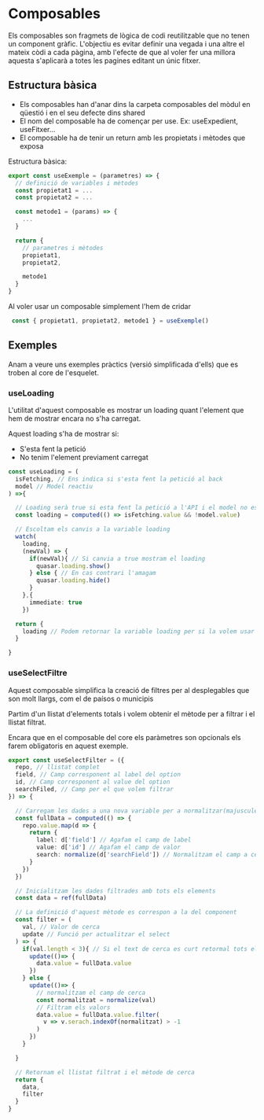 # Composables

Els composables son fragmets de lògica de codi reutilitzable que no tenen un component gràfic. L'objectiu es evitar definir una vegada i una altre el mateix còdi a cada pàgina, amb l'efecte de que al voler fer una millora aquesta s'aplicarà a totes les pagines editant un únic fitxer. 

## Estructura bàsica

- Els composables han d'anar dins la carpeta composables del mòdul en qüestió i en el seu defecte dins shared
- El nom del composable ha de començar per use. Ex: useExpedient, useFitxer...
- El composable ha de tenir un return amb les propietats i mètodes que exposa

Estructura bàsica:
```typescript
export const useExemple = (parametres) => {
  // definició de variables i mètodes
  const propietat1 = ...
  const propietat2 = ...

  const metode1 = (params) => {
    ...
  }

  return {
    // parametres i mètodes
    propietat1,
    propietat2,

    metode1
  }
}
```

Al voler usar un composable simplement l'hem de cridar
```typescript
 const { propietat1, propietat2, metode1 } = useExemple()
```

## Exemples

Anam a veure uns exemples pràctics (versió simplificada d'ells) que es troben al core de l'esquelet.

### useLoading

L'utilitat d'aquest composable es mostrar un loading quant l'element que hem de mostrar encara no s'ha carregat. 

Aquest loading s'ha de mostrar si:
- S'esta fent la petició
- No tenim l'element previament carregat

```typescript
const useLoading = (
  isFetching, // Ens indica si s'esta fent la petició al back
  model // Model reactiu
) =>{

  // Loading serà true si esta fent la petició a l'API i el model no esta emplenat.
  const loading = computed(() => isFetching.value && !model.value)

  // Escoltam els canvis a la variable loading
  watch(
    loading,
    (newVal) => {
      if(newVal){ // Si canvia a true mostram el loading
        quasar.loading.show()
      } else { // En cas contrari l'amagam
        quasar.loading.hide()
      }
    },{
      immediate: true
    })

  return {
    loading // Podem retornar la variable loading per si la volem usar 
  }

}
```

### useSelectFiltre

Aquest composable simplifica la creació de filtres per al desplegables que son molt llargs, com el de paísos o municipis

Partim d'un llistat d'elements totals i volem obtenir el mètode per a filtrar i el llistat filtrat.

Encara que en el composable del core els paràmetres son opcionals els farem obligatoris en aquest exemple.

```typescript
export const useSelectFilter = ({
  repo, // llistat complet
  field, // Camp corresponent al label del option
  id, // Camp corresponent al value del option
  searchFiled, // Camp per el que volem filtrar
}) => {

  // Carregam les dades a una nova variable per a normalitzar(majuscules, llevar accents...) el camp de cerca
  const fullData = computed(() => {
    repo.value.map(d => {
      return {
        label: d['field'] // Agafam el camp de label
        value: d['id'] // Agafam el camp de valor
        search: normalize(d['searchField']) // Normalitzam el camp a cercar
      }
    })
  })

  // Inicialitzam les dades filtrades amb tots els elements
  const data = ref(fullData)

  // La definició d'aquest mètode es correspon a la del component
  const filter = (
    val, // Valor de cerca
    update // Funció per actualitzar el select
  ) => {
    if(val.length < 3){ // Si el text de cerca es curt retormal tots el valors
      update(()=> {
        data.value = fullData.value
      })
    } else {
      update(()=> {
        // normalitzam el camp de cerca
        const normalitzat = normalize(val)
        // Filtram els valors
        data.value = fullData.value.filter(
          v => v.serach.indexOf(normalitzat) > -1
        )
      })
    }

  }

  // Retornam el llistat filtrat i el mètode de cerca
  return {
    data,
    filter
  }
}
```

